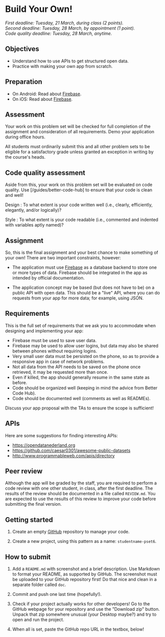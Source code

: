 # Build Your Own!

*First deadline: Tuesday, 21 March, during class (2 points).*  
*Second deadline: Tuesday, 28 March, by appointment (1 point).*  
*Code quality deadline: Tuesday, 28 March, anytime.*

## Objectives

- Understand how to use APIs to get structured open data.
- Practice with making your own app from scratch.

## Preparation

- On Android: Read about [Firebase](/android/firebase).
- On iOS: Read about [Firebase](/ios/firebase).

## Assessment

Your work on this problem set will be checked for full completion of the assignment and consideration of all requirements. Demo your application during office hours.

All students must ordinarily submit this and all other problem sets to be eligible for a satisfactory grade unless granted an exception in writing by the course's heads.

## Code quality assessment

Aside from this, your work on this problem set will be evaluated on code quality. Use [/guides/better-code-hub] to ensure that your code is clean and well!

Design
: To what extent is your code written well (i.e., clearly, efficiently, elegantly, and/or logically)?

Style
: To what extent is your code readable (i.e., commented and indented with variables aptly named)?

## Assignment

So, this is the final assignment and your best chance to make something of your own! There are two important constraints, however:

- The application must use [Firebase](https://firebase.google.com/) as a database backend to store one or more types of data. Firebase should be integrated in the app as intended by official documentation.

- The application concept may be based (but does not have to be) on a public API with open data. This should be a "live" API, where you can do requests from your app for more data; for example, using JSON.

## Requirements

This is the full set of requirements that we ask you to accommodate when designing and implementing your app:

- Firebase must be used to save user data.
- Firebase may be used to allow user logins, but data may also be shared between phones without requiring logins.
- Very small user data must be persisted on the phone, so as to provide a responsive app in case of network problems.
- Not all data from the API needs to be saved on the phone once retrieved, it may be requested more than once.
- Even if killed, the app should generally resume in the same state as before.
- Code should be organized well (keeping in mind the advice from Better Code Hub).
- Code should be documented well (comments as well as READMEs).

Discuss your app proposal with the TAs to ensure the scope is sufficient!

## APIs

Here are some suggestions for finding interesting APIs:

- <https://opendatanederland.org>
- <https://github.com/caesar0301/awesome-public-datasets>
- <http://www.programmableweb.com/apis/directory>

## Peer review

Although the app will be graded by the staff, you are required to perform a code review with one other student, in class, after the first deadline. The results of the review should be documented in a file called `REVIEW.md`. You are expected to use the results of this review to improve your code before submitting the final version.

## Getting started

1. Create an empty [GitHub](https://www.github.com/) repository to manage your code.

2. Create a new project, using this pattern as a name: `studentname-pset6`.

## How to submit

1. Add a `README.md` with screenshot and a brief description. Use Markdown to format your README, as supported by GitHub. The screenshot must be uploaded to your GitHub repository first! Do that nice and clean in a separate folder called `doc`.

2. Commit and push one last time (hopefully!).

3. Check if your project actually works for other developers! Go to the GitHub webpage for your repository and use the "Download zip" button. Unpack that zip somewhere unusual (your Desktop maybe?) and try to open and run the project.

4. When all is set, paste the GitHub repo URL in the textbox, below!
